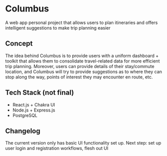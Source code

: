 # Columbus
A web app personal project that allows users to plan itineraries and offers intelligent suggestions to make trip planning easier


## Concept

The idea behind Columbus is to provide users with a uniform dashboard + toolkit that allows them to consolidate travel-related data for more efficient trip planning. Moreover, users can provide details of their stay/commute location, and Columbus will try to provide suggestions as to where they can stop along the way, points of interest they may encounter en route, etc.


## Tech Stack (not final)

- React.js + Chakra UI
- Node.js + Express.js
- PostgreSQL

## Changelog

The current version only has basic UI functionality set up. 
Next step: set up user login and registration workflows, flesh out UI
